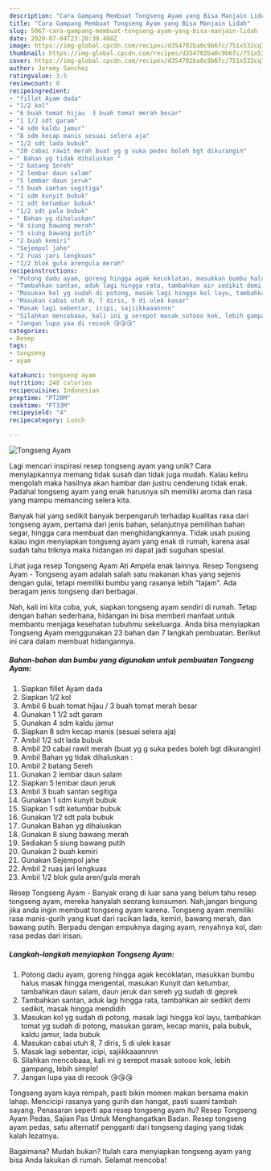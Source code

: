 ```yaml
---
description: "Cara Gampang Membuat Tongseng Ayam yang Bisa Manjain Lidah"
title: "Cara Gampang Membuat Tongseng Ayam yang Bisa Manjain Lidah"
slug: 5067-cara-gampang-membuat-tongseng-ayam-yang-bisa-manjain-lidah
date: 2020-07-04T23:20:30.408Z
image: https://img-global.cpcdn.com/recipes/d354702ba0c9b6fc/751x532cq70/tongseng-ayam-foto-resep-utama.jpg
thumbnail: https://img-global.cpcdn.com/recipes/d354702ba0c9b6fc/751x532cq70/tongseng-ayam-foto-resep-utama.jpg
cover: https://img-global.cpcdn.com/recipes/d354702ba0c9b6fc/751x532cq70/tongseng-ayam-foto-resep-utama.jpg
author: Jeremy Sanchez
ratingvalue: 3.5
reviewcount: 8
recipeingredient:
- "fillet Ayam dada"
- "1/2 kol"
- "6 buah tomat hijau  3 buah tomat merah besar"
- "1 1/2 sdt garam"
- "4 sdm kaldu jamur"
- "8 sdm kecap manis sesuai selera aja"
- "1/2 sdt lada bubuk"
- "20 cabai rawit merah buat yg g suka pedes boleh bgt dikurangin"
- " Bahan yg tidak dihaluskan "
- "2 batang Sereh"
- "2 lembar daun salam"
- "5 lembar daun jeruk"
- "3 buah santan segitiga"
- "1 sdm kunyit bubuk"
- "1 sdt ketumbar bubuk"
- "1/2 sdt pala bubuk"
- " Bahan yg dihaluskan"
- "8 siung bawang merah"
- "5 siung bawang putih"
- "2 buah kemiri"
- "Sejempol jahe"
- "2 ruas jari lengkuas"
- "1/2 blok gula arengula merah"
recipeinstructions:
- "Potong dadu ayam, goreng hingga agak kecoklatan, masukkan bumbu halus masak hingga mengental, masukan Kunyit dan ketumbar, tambahkan daun salam, daun jeruk dan sereh yg sudah di geprek"
- "Tambahkan santan, aduk lagi hingga rata, tambahkan air sedikit demi sedikit, masak hingga mendidih"
- "Masukan kol yg sudah di potong, masak lagi hingga kol layu, tambahkan tomat yg sudah di potong, masukan garam, kecap manis, pala bubuk, kaldu jamur, lada bubuk"
- "Masukan cabai utuh 8, 7 diris, 5 di ulek kasar"
- "Masak lagi sebentar, icipi, sajiikkaaannnn"
- "Silahkan mencobaaa, kali ini g serepot masak sotooo kok, lebih gampang, lebih simple!"
- "Jangan lupa yaa di recook 😘😘😘"
categories:
- Resep
tags:
- tongseng
- ayam

katakunci: tongseng ayam 
nutrition: 248 calories
recipecuisine: Indonesian
preptime: "PT20M"
cooktime: "PT33M"
recipeyield: "4"
recipecategory: Lunch

---
```



![Tongseng Ayam](https://img-global.cpcdn.com/recipes/d354702ba0c9b6fc/751x532cq70/tongseng-ayam-foto-resep-utama.jpg)

Lagi mencari inspirasi resep tongseng ayam yang unik? Cara menyiapkannya memang tidak susah dan tidak juga mudah. Kalau keliru mengolah maka hasilnya akan hambar dan justru cenderung tidak enak. Padahal tongseng ayam yang enak harusnya sih memiliki aroma dan rasa yang mampu memancing selera kita.

Banyak hal yang sedikit banyak berpengaruh terhadap kualitas rasa dari tongseng ayam, pertama dari jenis bahan, selanjutnya pemilihan bahan segar, hingga cara membuat dan menghidangkannya. Tidak usah pusing kalau ingin menyiapkan tongseng ayam yang enak di rumah, karena asal sudah tahu triknya maka hidangan ini dapat jadi suguhan spesial.

Lihat juga resep Tongseng Ayam Ati Ampela enak lainnya. Resep Tongseng Ayam - Tongseng ayam adalah salah satu makanan khas yang sejenis dengan gulai, tetapi memiliki bumbu yang rasanya lebih &#34;tajam&#34;. Ada beragam jenis tongseng dari berbagai.


Nah, kali ini kita coba, yuk, siapkan tongseng ayam sendiri di rumah. Tetap dengan bahan sederhana, hidangan ini bisa memberi manfaat untuk membantu menjaga kesehatan tubuhmu sekeluarga. Anda bisa menyiapkan Tongseng Ayam menggunakan 23 bahan dan 7 langkah pembuatan. Berikut ini cara dalam membuat hidangannya.

<!--inarticleads1-->

##### Bahan-bahan dan bumbu yang digunakan untuk pembuatan Tongseng Ayam:

1. Siapkan fillet Ayam dada
1. Siapkan 1/2 kol
1. Ambil 6 buah tomat hijau / 3 buah tomat merah besar
1. Gunakan 1 1/2 sdt garam
1. Gunakan 4 sdm kaldu jamur
1. Siapkan 8 sdm kecap manis (sesuai selera aja)
1. Ambil 1/2 sdt lada bubuk
1. Ambil 20 cabai rawit merah (buat yg g suka pedes boleh bgt dikurangin)
1. Ambil  Bahan yg tidak dihaluskan :
1. Ambil 2 batang Sereh
1. Gunakan 2 lembar daun salam
1. Siapkan 5 lembar daun jeruk
1. Ambil 3 buah santan segitiga
1. Gunakan 1 sdm kunyit bubuk
1. Siapkan 1 sdt ketumbar bubuk
1. Gunakan 1/2 sdt pala bubuk
1. Gunakan  Bahan yg dihaluskan
1. Gunakan 8 siung bawang merah
1. Sediakan 5 siung bawang putih
1. Gunakan 2 buah kemiri
1. Gunakan Sejempol jahe
1. Ambil 2 ruas jari lengkuas
1. Ambil 1/2 blok gula aren/gula merah


Resep Tongseng Ayam - Banyak orang di luar sana yang belum tahu resep tongseng ayam, mereka hanyalah seorang konsumen. Nah,jangan bingung jika anda ingin membuat tongseng ayam karena. Tongseng ayam memiliki rasa manis-gurih yang kuat dari racikan lada, kemiri, bawang merah, dan bawang putih. Berpadu dengan empuknya daging ayam, renyahnya kol, dan rasa pedas dari irisan. 

<!--inarticleads2-->

##### Langkah-langkah menyiapkan Tongseng Ayam:

1. Potong dadu ayam, goreng hingga agak kecoklatan, masukkan bumbu halus masak hingga mengental, masukan Kunyit dan ketumbar, tambahkan daun salam, daun jeruk dan sereh yg sudah di geprek
1. Tambahkan santan, aduk lagi hingga rata, tambahkan air sedikit demi sedikit, masak hingga mendidih
1. Masukan kol yg sudah di potong, masak lagi hingga kol layu, tambahkan tomat yg sudah di potong, masukan garam, kecap manis, pala bubuk, kaldu jamur, lada bubuk
1. Masukan cabai utuh 8, 7 diris, 5 di ulek kasar
1. Masak lagi sebentar, icipi, sajiikkaaannnn
1. Silahkan mencobaaa, kali ini g serepot masak sotooo kok, lebih gampang, lebih simple!
1. Jangan lupa yaa di recook 😘😘😘


Tongseng ayam kaya rempah, pasti bikin momen makan bersama makin lahap. Mencicipi rasanya yang gurih dan hangat, pasti suami tambah sayang. Penasaran seperti apa resep tongseng ayam itu? Resep Tongseng Ayam Pedas, Sajian Pas Untuk Menghangatkan Badan. Resep tongseng ayam pedas, satu alternatif pengganti dari tongseng daging yang tidak kalah lezatnya. 

Bagaimana? Mudah bukan? Itulah cara menyiapkan tongseng ayam yang bisa Anda lakukan di rumah. Selamat mencoba!

